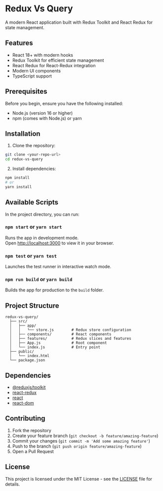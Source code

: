 # Redux Vs Query

A modern React application built with Redux Toolkit and React Redux for state management.

## Features

- React 18+ with modern hooks
- Redux Toolkit for efficient state management
- React Redux for React-Redux integration
- Modern UI components
- TypeScript support

## Prerequisites

Before you begin, ensure you have the following installed:

- Node.js (version 16 or higher)
- npm (comes with Node.js) or yarn

## Installation

1. Clone the repository:

```bash
git clone <your-repo-url>
cd redux-vs-query
```

2. Install dependencies:

```bash
npm install
# or
yarn install
```

## Available Scripts

In the project directory, you can run:

### `npm start` or `yarn start`

Runs the app in development mode.\
Open [http://localhost:3000](http://localhost:3000) to view it in your browser.

### `npm test` or `yarn test`

Launches the test runner in interactive watch mode.

### `npm run build` or `yarn build`

Builds the app for production to the `build` folder.

## Project Structure

```
redux-vs-query/
  ├── src/
  │   ├── app/
  │   │   └── store.js        # Redux store configuration
  │   ├── components/         # React components
  │   ├── features/           # Redux slices and features
  │   ├── App.js              # Root component
  │   └── index.js            # Entry point
  ├── public/
  │   └── index.html
  └── package.json
```

## Dependencies

- [@reduxjs/toolkit](https://redux-toolkit.js.org/)
- [react-redux](https://react-redux.js.org/)
- [react](https://reactjs.org/)
- [react-dom](https://reactjs.org/)

## Contributing

1. Fork the repository
2. Create your feature branch (`git checkout -b feature/amazing-feature`)
3. Commit your changes (`git commit -m 'Add some amazing feature'`)
4. Push to the branch (`git push origin feature/amazing-feature`)
5. Open a Pull Request

## License

This project is licensed under the MIT License - see the [LICENSE](LICENSE) file for details.
